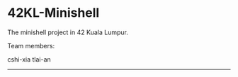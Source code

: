 # 42KL-Minishell
The minishell project in 42 Kuala Lumpur.

Team members:

cshi-xia
tlai-an

-------------------------------------------

